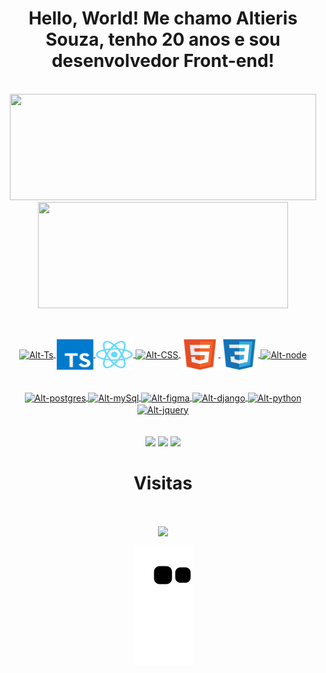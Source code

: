 <div align="center">
  <h1>Hello, World! Me chamo Altieris Souza, tenho 20 anos e sou desenvolvedor Front-end!</h1>
  <a href="https://github.com/Altieris-Souza">
  <div>
  <br/>
  </div>
    <img height="170em" width="490px" src="https://github-readme-stats.vercel.app/api?username=Altieris-Souza&show_icons=true&theme=dark&include_all_commits=true&count_private=true"/>
    <img height="170em" width="400px" src="https://github-readme-stats.vercel.app/api/top-langs/?username=Altieris-Souza&layout=compact&langs_count=7&theme=dark"/>
  </div>

##

<div align="center"><br>
  <img align="center" alt="Alt-Ts" height="50" width="60" src="https://cdn.jsdelivr.net/gh/devicons/devicon/icons/javascript/javascript-original.svg">
  <img align="center" alt="Alt-Ts" height="50" width="60" src="https://raw.githubusercontent.com/devicons/devicon/master/icons/typescript/typescript-plain.svg">
  <img align="center" alt="Alt-React" height="50" width="60" src="https://raw.githubusercontent.com/devicons/devicon/master/icons/react/react-original.svg">
  <img align="center" alt="Alt-CSS" height="50" width="60" src="https://cdn.jsdelivr.net/gh/devicons/devicon/icons/c/c-original.svg">
  <img align="center" alt="Alt-HTML" height="50" width="60" src="https://raw.githubusercontent.com/devicons/devicon/master/icons/html5/html5-original.svg">
  <img align="center" alt="Alt-CSS" height="50" width="60" src="https://raw.githubusercontent.com/devicons/devicon/master/icons/css3/css3-original.svg">
  <img align="center" alt="Alt-node" height="50" width="60" src="https://cdn.jsdelivr.net/gh/devicons/devicon/icons/nodejs/nodejs-plain-wordmark.svg">
</div>
  
  <br>

<div align="center"><br>
  <img align="center" alt="Alt-postgres" height="50" width="60" src="https://cdn.jsdelivr.net/gh/devicons/devicon/icons/postgresql/postgresql-plain.svg" />
  <img align="center" alt="Alt-mySql" height="50" width="60" src="https://cdn.jsdelivr.net/gh/devicons/devicon/icons/mysql/mysql-plain-wordmark.svg" />
  <img align="center" alt="Alt-figma" height="50" width="60" src="https://cdn.jsdelivr.net/gh/devicons/devicon/icons/figma/figma-original.svg" />
  <img align="center" alt="Alt-django" height="50" width="60" src="https://cdn.jsdelivr.net/gh/devicons/devicon/icons/django/django-plain.svg" />
  <img align="center" alt="Alt-python" height="50" width="60" src="https://cdn.jsdelivr.net/gh/devicons/devicon/icons/python/python-original.svg" />
  <img align="center" alt="Alt-jquery" height="50" width="60" src="https://cdn.jsdelivr.net/gh/devicons/devicon/icons/jquery/jquery-plain-wordmark.svg" />
 </div>
  
  <br>
 
<div align="center"><br>
  <a href="https://instagram.com/altieris.sf" target="_blank"><img src="https://img.shields.io/badge/-Instagram-%23E4405F?style=for-the-badge&logo=instagram&logoColor=white" target="_blank"></a>
  <a href = "mailto:altmsf15@gmail.com"><img src="https://img.shields.io/badge/-Gmail-%23333?style=for-the-badge&logo=gmail&logoColor=white" target="_blank"></a>
  <a href="https://www.linkedin.com/in/altierissouza/" target="_blank"><img src="https://img.shields.io/badge/-LinkedIn-%230077B5?style=for-the-badge&logo=linkedin&logoColor=white" target="_blank"></a> 
  
  ##
  
  <h1 align="center">Visitas</h1>
  <br>  
  <p align="center"> <img align="center" src="https://profile-counter.glitch.me/Altieris-Souza/count.svg"/></p>
  
  ![Snake animation](https://github.com/Altieris-Souza/Altieris-Souza/blob/output/github-contribution-grid-snake.svg)
</div>


